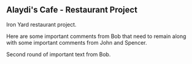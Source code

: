## Alaydi's Cafe - Restaurant Project

Iron Yard restaurant project.

Here are some important comments from Bob that need to remain along with some important comments from John and Spencer.


Second round of important text from Bob.

